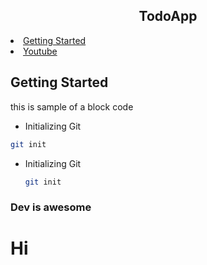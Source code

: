 <h2 align="center">TodoApp</h2>

<!-- Table of Content -->

<li>
    <a href="#getting-started">Getting Started</a>

</li>

<li>
    <a href="https://www.youtube.com/">Youtube</a>

</li>

## Getting Started

this is sample of a block code

- Initializing Git

```sh
git init
```

- Initializing Git
  ```sh
  git init
  ```

### Dev is awesome

# Hi
